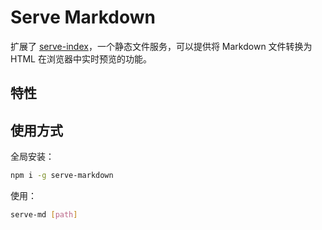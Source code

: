 # Serve Markdown

扩展了 [serve-index](https://github.com/expressjs/serve-index)，一个静态文件服务，可以提供将 Markdown 文件转换为 HTML 在浏览器中实时预览的功能。

## 特性

## 使用方式

全局安装：

```bash
npm i -g serve-markdown
```

使用：

```bash
serve-md [path]
```
